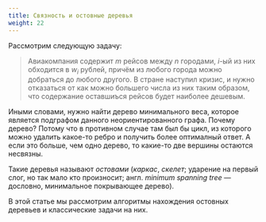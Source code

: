```yaml
---
title: Связность и остовные деревья
weight: 22
---
```


Рассмотрим следующую задачу:

> Авиакомпания содержит $m$ рейсов между $n$ городами, $i$-ый из них обходится в $w_i$ рублей, причём из любого города можно добраться до любого другого. В стране наступил кризис, и нужно отказаться от как можно большего числа из них таким образом, что содержание оставшиъся рейсов будет наиболее дешевым.

Иными словами, нужно найти дерево минимального веса, которое является подграфом данного неориентированного графа. Почему дерево? Потому что в противном случае там был бы цикл, из которого можно удалить какое-то ребро и получить более оптималный ответ. А если это больше, чем одно дерево, то какие-то две вершины остаются несвязны.

Такие деревья называют *остовами* (*каркас*, *скелет*; ударение на первый слог, но так мало кто произносит; англ. *minimum spanning tree* — дословно, минимальное покрывающее дерево).

В этой статье мы рассмотрим алгоритмы нахождения остовных деревьев и классические задачи на них.
